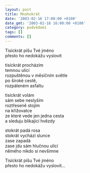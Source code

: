 ```yaml
---
layout: post
title: Mnohokrát
date: '2003-02-16 17:00:00 +0100'
date_gmt: '2003-02-16 16:00:00 +0100'
category: podvědomí
tags: []
comments: []
---
```


<p>Tisíckrát píšu Tvé jméno<br>přesto ho nedokážu vyslovit</p>
<p>tisíckrát procházím<br>temnou ulicí<br>rozpuštěnou v měsíčním světle<br>po široké cestě,<br>rozpáleném asfaltu</p>
<p>tisíckrát volám<br>sám sebe neslyším<br>roztřeseně stojím<br>na křižovatce<br>ze které vede jen jedna cesta<br>a sleduju blikající hvězdy</p>
<p>stokrát padá rosa<br>stokrát vychází slunce<br>zase zapadá<br>zase jdu sám hlučnou ulicí<br>němého nikdo si nevšimne</p>
<p>Tisíckrát píšu Tvé jméno<br>přesto ho nedokážu vyslovit...</p>

